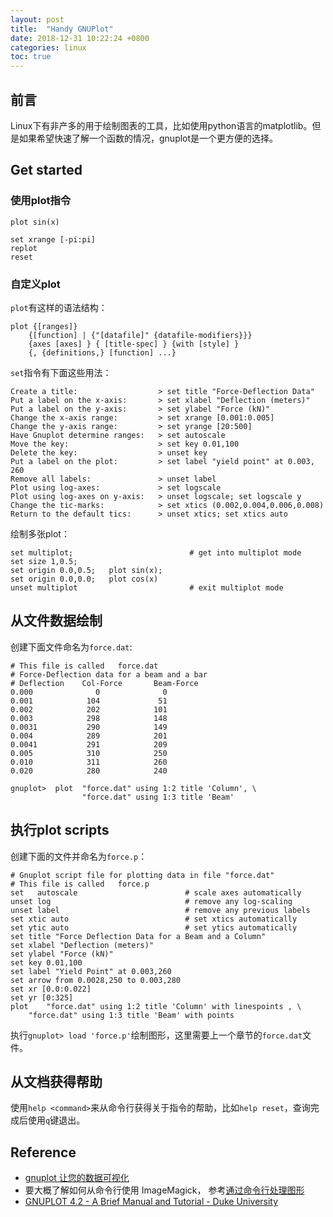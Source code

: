 ```yaml
---
layout: post
title:  "Handy GNUPlot"
date: 2018-12-31 10:22:24 +0800
categories: linux
toc: true
---
```


## 前言

Linux下有非产多的用于绘制图表的工具，比如使用python语言的matplotlib。但是如果希望快速了解一个函数的情况，gnuplot是一个更方便的选择。

## Get started

### 使用plot指令

```gnuplot
plot sin(x)
```

```gnuplot
set xrange [-pi:pi]
replot
reset
```

### 自定义plot

`plot`有这样的语法结构：

```
plot {[ranges]}
    {[function] | {"[datafile]" {datafile-modifiers}}}
    {axes [axes] } { [title-spec] } {with [style] }
    {, {definitions,} [function] ...}
```

`set`指令有下面这些用法：

```
Create a title:                  > set title "Force-Deflection Data" 
Put a label on the x-axis:       > set xlabel "Deflection (meters)"
Put a label on the y-axis:       > set ylabel "Force (kN)"
Change the x-axis range:         > set xrange [0.001:0.005]
Change the y-axis range:         > set yrange [20:500]
Have Gnuplot determine ranges:   > set autoscale
Move the key:                    > set key 0.01,100
Delete the key:                  > unset key
Put a label on the plot:         > set label "yield point" at 0.003, 260 
Remove all labels:               > unset label
Plot using log-axes:             > set logscale
Plot using log-axes on y-axis:   > unset logscale; set logscale y 
Change the tic-marks:            > set xtics (0.002,0.004,0.006,0.008)
Return to the default tics:      > unset xtics; set xtics auto
```

绘制多张plot：

```gnuplot
set multiplot;                          # get into multiplot mode
set size 1,0.5;  
set origin 0.0,0.5;   plot sin(x); 
set origin 0.0,0.0;   plot cos(x)
unset multiplot                         # exit multiplot mode
```

## 从文件数据绘制

创建下面文件命名为`force.dat`:

```
# This file is called   force.dat
# Force-Deflection data for a beam and a bar
# Deflection    Col-Force       Beam-Force 
0.000              0              0    
0.001            104             51
0.002            202            101
0.003            298            148
0.0031           290            149
0.004            289            201
0.0041           291            209
0.005            310            250
0.010            311            260
0.020            280            240
```

```
gnuplot>  plot  "force.dat" using 1:2 title 'Column', \
                "force.dat" using 1:3 title 'Beam'
```

## 执行plot scripts

创建下面的文件并命名为`force.p`：

```gnuplot
# Gnuplot script file for plotting data in file "force.dat"
# This file is called   force.p
set   autoscale                        # scale axes automatically
unset log                              # remove any log-scaling
unset label                            # remove any previous labels
set xtic auto                          # set xtics automatically
set ytic auto                          # set ytics automatically
set title "Force Deflection Data for a Beam and a Column"
set xlabel "Deflection (meters)"
set ylabel "Force (kN)"
set key 0.01,100
set label "Yield Point" at 0.003,260
set arrow from 0.0028,250 to 0.003,280
set xr [0.0:0.022]
set yr [0:325]
plot    "force.dat" using 1:2 title 'Column' with linespoints , \
    "force.dat" using 1:3 title 'Beam' with points
```

执行`gnuplot> load 'force.p'`绘制图形，这里需要上一个章节的`force.dat`文件。

## 从文档获得帮助

使用``help <command>``来从命令行获得关于指令的帮助，比如``help reset``，查询完成后使用``q``键退出。


## Reference

* [gnuplot 让您的数据可视化](https://www.ibm.com/developerworks/cn/linux/l-gnuplot/index.html)
* 要大概了解如何从命令行使用 ImageMagick， 参考[通过命令行处理图形](https://www.ibm.com/developerworks/cn/linux/l-graf/)
* [GNUPLOT 4.2 - A Brief Manual and Tutorial - Duke University](https://people.duke.edu/~hpgavin/gnuplot.html)

